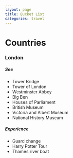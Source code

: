 ```yaml
---
layout: page
title: Bucket List
categories: travel
---
```


# Countries
### London
##### See
 * Tower Bridge
 * Tower of London
 * Westminster Abbey
 * Big Ben
 * Houses of Parliament
 * British Museum
 * Victoria and Albert Museum
 * National History Museum
##### Experience
 * Guard change
 * Harry Potter Tour
 * Thames river boat
